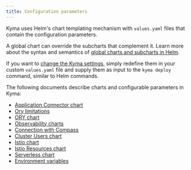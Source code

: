 ```yaml
---
title: Configuration parameters
---
```


Kyma uses Helm's chart templating mechanism with `values.yaml` files that contain the configuration parameters.

A global chart can override the subcharts that complement it. Learn more about the syntax and semantics of [global charts and subcharts in Helm](https://helm.sh/docs/chart_template_guide/subcharts_and_globals/).

If you want to [change the Kyma settings](../../04-operation-guides/operations/03-change-kyma-config-values.md), simply redefine them in your custom `values.yaml` file and supply them as input to the `kyma deploy` command, similar to Helm commands.

The following documents describe charts and configurable parameters in Kyma:

- [Application Connector chart](ac-01-application-connector-chart.md)
- [Ory limitations](apix-01-ory-limitations.md)
- [ORY chart](apix-02-ory-chart.md)
- [Observability charts](obsv-01-configpara-observability.md)
- [Connection with Compass](ra-01-connection-with-compass.md)
- [Cluster Users chart](sec-01-cluster-users.md)
- [Istio chart](smsh-01-istio-chart.md)
- [Istio Resources chart](smsh-02-istio-resources-chart.md)
- [Serverless chart](svls-01-serverless-chart.md)
- [Environment variables](svls-02-environment-variables.md)
